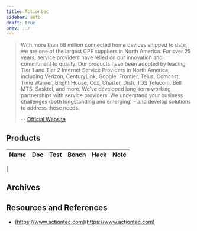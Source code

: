 ```yaml
---
title: Actiontec
sidebar: auto
draft: true
prev: ../
---
```


> With more than 68 million connected home devices shipped to date, we
> are one of the largest CPE suppliers in North America. For over 25
> years, service providers have relied on our innovation and
> commitment to quality. Our products have been adopted by leading
> Tier 1 and Tier 2 Internet Service Providers in North America,
> including Verizon, CenturyLink, Google, Frontier, Telus, Comcast,
> Time Warner, Bright House, Cox, Charter, Dish, TDS Telecom, Bell
> MTS, Sasktel, and more. We’ve developed long-term working
> partnerships with service providers. We understand your business
> challenges (both longstanding and emerging) – and develop solutions
> to address these needs.
>
> -- [Official Website](https://www.actiontec.com)

## Products

| Name                      | Doc | Test | Bench | Hack | Note |
|---------------------------|-----|------|-------|------|------|
| 

## Archives

## Resources and References

 * [https://www.actiontec.com](https://www.actiontec.com)
